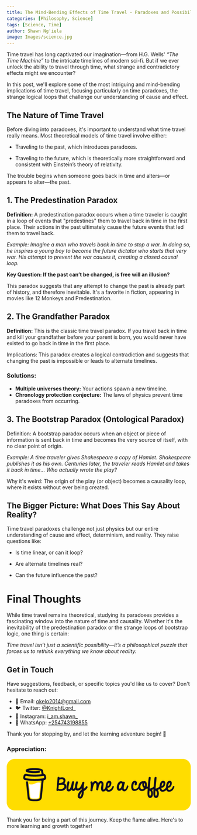 ```yaml
---
title: The Mind-Bending Effects of Time Travel - Paradoxes and Possibilities
categories: [Philosophy, Science]
tags: [Science, Time]
author: Shawn Ng'iela
image: Images/science.jpg
---
```


Time travel has long captivated our imagination—from H.G. Wells' *“The Time Machine”* to the intricate timelines of modern sci-fi. But if we ever unlock the ability to travel through time, what strange and contradictory effects might we encounter?

In this post, we'll explore some of the most intriguing and mind-bending implications of time travel, focusing particularly on time paradoxes, the strange logical loops that challenge our understanding of cause and effect.

## The Nature of Time Travel
Before diving into paradoxes, it's important to understand what time travel really means. Most theoretical models of time travel involve either:

* Traveling to the past, which introduces paradoxes.


* Traveling to the future, which is theoretically more straightforward and consistent with Einstein’s theory of relativity.

The trouble begins when someone goes back in time and alters—or appears to alter—the past.

## 1. The Predestination Paradox

**Definition:** A predestination paradox occurs when a time traveler is caught in a loop of events that "predestines" them to travel back in time in the first place. Their actions in the past ultimately cause the future events that led them to travel back.

*Example: Imagine a man who travels back in time to stop a war. In doing so, he inspires a young boy to become the future dictator who starts that very war. His attempt to prevent the war causes it, creating a closed causal loop.*

**Key Question: If the past can’t be changed, is free will an illusion?**

This paradox suggests that any attempt to change the past is already part of history, and therefore inevitable. It's a favorite in fiction, appearing in movies like 12 Monkeys and Predestination.

## **2. The Grandfather Paradox**

**Definition:** This is the classic time travel paradox. If you travel back in time and kill your grandfather before your parent is born, you would never have existed to go back in time in the first place.

Implications: This paradox creates a logical contradiction and suggests that changing the past is impossible or leads to alternate timelines.

### Solutions:

* **Multiple universes theory:** Your actions spawn a new timeline.
* **Chronology protection conjecture:** The laws of physics prevent time paradoxes from occurring.

## 3. The Bootstrap Paradox (Ontological Paradox)
Definition: A bootstrap paradox occurs when an object or piece of information is sent back in time and becomes the very source of itself, with no clear point of origin.

*Example: A time traveler gives Shakespeare a copy of Hamlet. Shakespeare publishes it as his own. Centuries later, the traveler reads Hamlet and takes it back in time… Who actually wrote the play?*

Why it's weird: The origin of the play (or object) becomes a causality loop, where it exists without ever being created.

## The Bigger Picture: What Does This Say About Reality?

Time travel paradoxes challenge not just physics but our entire understanding of cause and effect, determinism, and reality. They raise questions like:

* Is time linear, or can it loop?

* Are alternate timelines real?

* Can the future influence the past?


# Final Thoughts

While time travel remains theoretical, studying its paradoxes provides a fascinating window into the nature of time and causality. Whether it's the inevitability of the predestination paradox or the strange loops of bootstrap logic, one thing is certain:

*Time travel isn’t just a scientific possibility—it’s a philosophical puzzle that forces us to rethink everything we know about reality.*


## Get in Touch

Have suggestions, feedback, or specific topics you'd like us to cover? Don't hesitate to reach out:

- 📧 Email: [okelo2014@gmail.com](mailto:okelo2014@gmail.com)
- 🐦 Twitter: [@KnightLord_](https://twitter.com/KnightLord_)
- 📸 Instagram: [i_am.shawn_](https://www.instagram.com/i_am.shawn_/)
- 📱 WhatsApp: [+254743198855](https://wa.me/+254743198855)


Thank you for   stopping by, and let the learning adventure begin! 🚀

### Appreciation:

[![Shawn](/Images/buymeacoffee.png)](https://ko-fi.com/i_am_shawn
)

Thank you for being a part of this journey. Keep the flame alive. Here's to more learning and growth together!